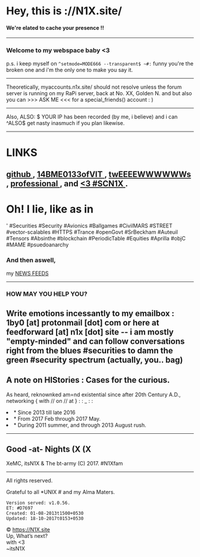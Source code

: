 # Hey, this is ://N1X.site/
#### We're elated to cache your presence !!


---

### Welcome to my webspace baby <3
p.s. i keep myself on 
`^setmode=MODE666 --transparent$ ~#:`
funny you're the broken one and i'm the only one to make you say it.

---
 
   Theoretically, myaccounts.n1x.site/ should not resolve unless the forum server is running on my RaPi server, back at No. XX, Golden N. and but also you can >>> ASK ME <<< for a special_friends() account : )

---

Also, ALSO: $ YOUR IP has been recorded (by me, i believe) and i can ^ALSO$ get nasty inasmuch if you plan likewise.

---
# LINKS
[ github ](http://github.com/itsn1x), [ 14BME0133ofVIT ](http://14bme0133.github.io), [ twEEEEWWWWWWs ](http://twitter.com/itsn1x), [ professional ](http://linkedin.com/in/itsn1x), and [ <3 #SCN1X ](http://soundcloud.com/itsn1x).
---

# Oh! I lie, like as in
' #Securities #Security #Avionics #Ballgames #CivilMARS #STREET #vector-scalables #HTTPS #Trance #openGovt #SrBeckham #Auteuil #Tensors #Absinthe #blockchain #PeriodicTable #Equities #Aprilla #objC #MAME #psuedoanarchy

### And then aswell, 
my [NEWS FEEDS](NewsFEEDforN1Xsite)

---
### HOW MAY YOU HELP YOU?
Write emotions incessantly to my emailbox : 1by0 [at] protonmail [dot] com or here at feedforward [at] n1x [dot] site -- i am mostly "empty-minded" and can follow conversations right from the blues #securities to damn the green #security spectrum (actually, you.. bag)
---

## A note on HIStories : Cases for the curious.
As heard, reknownked am=nd existential since after 20th Century A.D., networking { with // on // at }   : : _ : :
<li> *   <http://N1X.website>    Since 2013 till late 2016
<li> *   <http://itsN1X.ml>  From 2017 Feb through 2017 May.
<li> *   <http://itsN1X.net>  During 2011 summer, and through 2013 August rush.

---

## __Good -at- Nights__ (X (X
XeMC, itsN1X & The bt-army
(C) 2017. #N1Xfam

---

All rights reserved.

Grateful to all *UNIX # and my Alma Maters.


    Version served: v1.0.56.
    ET: #D7697
    Created: 01-08-2013t1500+0530
    Updated: 18-10-2017t0153+0530

© https://N1X.site
<br>Up, What’s next?
<br>with <3
<br>~itsN1X
